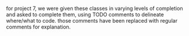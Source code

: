 for project 7, we were given these classes in varying levels of completion and asked to complete them, using TODO comments to delineate where/what to code. those comments have been replaced with regular comments for explanation.
